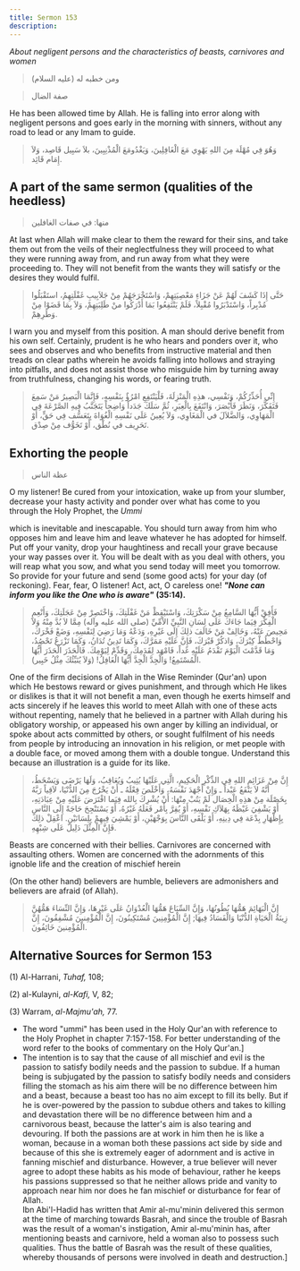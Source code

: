 ```yaml
---
title: Sermon 153
description: 
---
```


*About negligent persons and the characteristics of beasts, carnivores
and women*

> ومن خطبه له (عليه السلام)

> صفة الضال

He has been allowed time by Allah. He is falling into error along with
negligent persons and goes early in the morning with sinners, without
any road to lead or any Imam to guide.

> وَهُوَ فِي مُهْلَة مِنَ اللهِ يَهْوِي مَعَ الْغَافِلِينَ، وَيَغْدُومَعَ الْمُذْنِبِينَ، بلاَ سَبِيل قَاصِد،
> وَلاَ إِمَام قَائِد.

## A part of the same sermon (qualities of the heedless)

> منها: في صفات الغافلين

At last when Allah will make clear to them the reward for their sins,
and take them out from the veils of their neglectfulness they will
proceed to what they were running away from, and run away from what they
were proceeding to. They will not benefit from the wants they will
satisfy or the desires they would fulfil.

> حَتَّى إِذَا كَشَفَ لَهُمْ عَنْ جَزَاءِ مَعْصِيَتِهِمْ، وَاسْتَخْرَجَهُمْ مِنْ جَلاَبِيبِ غَفْلَتِهِمُ، استَقْبَلُوا
> مُدْبِراً، وَاسْتَدْبَرُوا مُقْبِلاً، فَلَمْ يَنْتَفِعُوا بَمَا أَدْرَكُوا منْ طَلِبَتِهِمْ، وَلاَ بِمَا قَضَوْا
> مِنْ وَطَرِهِمْ.

I warn you and myself from this position. A man should derive benefit
from his own self. Certainly, prudent is he who hears and ponders over
it, who sees and observes and who benefits from instructive material and
then treads on clear paths wherein he avoids falling into hollows and
straying into pitfalls, and does not assist those who misguide him by
turning away from truthfulness, changing his words, or fearing truth.

> إِنِّي أُحَذِّرُكُمْ، وَنَفْسِي، هذِهِ الْمَنْزِلَةَ، فَلْيَنْتَفِعِ امْرُؤٌ بِنَفْسِهِ، فَإِنَّمَا الْبَصِيرُ مَنْ
> سَمِعَ فَتَفَكَّرَ، وَنَظَرَ فَأَبْصَرَ، وَانْتَفَعَ بِالْعِبَرِ، ثُمَّ سَلَكَ جَدَداً وَاضِحاً يَتَجَنَّبُ فِيهِ
> الصَّرْعَةَ فِي الْمَهَاوِي، وَالضَّلاَلَ في الْمَغَاوِي، وَلاَ يُعِينُ عَلَى نَفْسِهِ الْغُوَاةَ بِتَعَسُّف
> فِي حَقٍّ، أَوْ تَحَرِيف في نُطْق، أَوْ تَخَوُّف مِنْ صِدْق.

## Exhorting the people

> عظة الناس

O my listener! Be cured from your intoxication, wake up from your
slumber, decrease your hasty activity and ponder over what has come to
you through the Holy Prophet, the *Ummi*

which is inevitable and inescapable. You should turn away from him who
opposes him and leave him and leave whatever he has adopted for himself.
Put off your vanity, drop your haughtiness and recall your grave because
your way passes over it. You will be dealt with as you deal with others,
you will reap what you sow, and what you send today will meet you
tomorrow. So provide for your future and send (some good acts) for your
day (of reckoning). Fear, fear, O listener! Act, act, O careless one!
***"None can inform you like the One who is aware"*** **(35:14).**

> فَأَفِقْ أَيُّهَا السَّامِعُ مِنْ سَكْرَتِكَ، وَاسْتَيْقِظْ مَنْ غَفْلَتِكَ، وَاخْتَصِرْ مِنْ عَجَلَتِكَ، وَأَنْعِمِ
> الْفِكْرَ فِيَما جَاءَكَ عَلَى لِسَانِ النَّبِيِّ الاْمِّيِّ (صلى الله عليه وآله) مِمَّا لاَ بُدَّ
> مِنْهُ وَلاَ مَحِيصَ عَنْهُ، وَخَالِفْ مَنْ خَالَفَ ذلِكَ إِلَى غَيْرِهِ، وَدَعْهُ وَمَا رَضِيَ لِنَفْسِهِ، وَضَعْ
> فَخْرَكَ، وَاحْطُطْ كِبْرَكَ، وَاذكُرْ قَبْرَكَ، فَإِنَّ عَلَيْهِ مَمَرَّكَ، وَكَمَا تَدِينُ تُدَانُ، وَكَمَا تَزْرَعُ
> تَحْصُدُ، وَمَا قَدَّمْتَ الْيَوْمَ تَقْدَمُ عَلَيْهِ غَداً، فَامْهَد لِقَدَمِكَ، وَقَدِّمْ لِيَوْمِكَ. فَالْحَذَرَ
> الْحَذَرَ أَيُّهَا الْمُسْتَمِعُ! وَالْجِدَّ الْجِدَّ أَيُّهَا الْغَافِلُ! (وَلاَ يُنَبِّئُكَ مِثْلُ خَبِير).

One of the firm decisions of Allah in the Wise Reminder (Qur\'an) upon
which He bestows reward or gives punishment, and through which He likes
or dislikes is that it will not benefit a man, even though he exerts
himself and acts sincerely if he leaves this world to meet Allah with
one of these acts without repenting, namely that he believed in a
partner with Allah during his obligatory worship, or appeased his own
anger by killing an individual, or spoke about acts committed by others,
or sought fulfilment of his needs from people by introducing an
innovation in his religion, or met people with a double face, or moved
among them with a double tongue. Understand this because an illustration
is a guide for its like.

> إِنَّ مِنْ عَزَائِمِ اللهِ فِي الذِّكْرِ الْحَكِيمِ، الَّتِي عَلَيْهَا يُثِيبُ وَيُعَاقِبُ، وَلَهَا يَرْضَى
> وَيَسْخَطُ، أَنَّهُ لاَ يَنْفَعُ عَبْداً ـ وَإِنْ أَجْهَدَ نَفْسَهُ، وَأَخْلَصَ فِعْلَهُ ـ أَنْ يَخْرُجَ مِنَ
> الدُّنْيَا، لاَقِياً رَبَّهُ بِخَصْلَة مِنْ هذِهِ الْخِصَال لَمْ يَتُبْ مِنْهَا: أَنْ يُشْرِكَ بِالله فِيَما
> افْتَرَضَ عَلَيْهِ مِنْ عِبَادَتِهِ، أَوْ يَشْفِيَ غَيْظَهُ بِهَلاَكِ نَفْسِهِ، أَوْ يُقِرَّ بِأَمْر فَعَلَهُ غَيْرُهُ،
> أَوْ يَسْتَنْجِحَ حَاجَةً إِلَى النَّاسِ بِإِظْهَارِ بِدْعَة فِي دِينِهِ، أَوْ يَلْقَى النَّاسَ بِوَجْهَيْنِ، أَوْ
> يَمْشِيَ فِيهِمْ بِلِسَانَيْنِ. اعْقِلْ ذلِكَ فَإِنَّ الْمِثْلَ دَلِيلٌ عَلَى شِبْهِهِ.

Beasts are concerned with their bellies. Carnivores are concerned with
assaulting others. Women are concerned with the adornments of this
ignoble life and the creation of mischief herein

(On the other hand) believers are humble, believers are admonishers and
believers are afraid (of Allah).

> إِنَّ الْبَهَائِمَ هَمُّهَا بُطُونُهَا، وَإِنَّ السِّبَاعَ هَمُّهَا الْعُدْوَانُ عَلَى غَيْرِهَا، وَإِنَّ النِّسَاءَ
> هَمُّهُنَّ زِينَةُ الْحَيَاةِ الدُّنْيَا وَالْفَسَادُ فِيهَا; إِنَّ الْمُؤْمِنِينَ مُسْتَكِينُونَ، إِنَّ
> الْمُؤْمِنينَ مُشْفِقُونَ، إِنَّ الْمُؤْمِنينَ خَائِفُونَ.

## Alternative Sources for Sermon 153

\(1\) Al-Harrani, *Tuhaf,* 108;

\(2\) al-Kulayni, *al-Kafi,* V, 82;

\(3\) Warram, *al-Majmu'ah,* 77.

-  The word \"ummi\"
    has been used in the Holy Qur\'an with reference to the Holy Prophet
    in chapter 7:157-158. For better understanding of the word refer to
    the books of commentary on the Holy
    Qur\'an.]
-  The intention is
    to say that the cause of all mischief and evil is the passion to
    satisfy bodily needs and the passion to subdue. If a human being is
    subjugated by the passion to satisfy bodily needs and considers
    filling the stomach as his aim there will be no difference between
    him and a beast, because a beast too has no aim except to fill its
    belly. But if he is over-powered by the passion to subdue others and
    takes to killing and devastation there will be no difference between
    him and a carnivorous beast, because the latter\'s aim is also
    tearing and devouring. If both the passions are at work in him then
    he is like a woman, because in a woman both these passions act side
    by side and because of this she is extremely eager of adornment and
    is active in fanning mischief and disturbance. However, a true
    believer will never agree to adopt these habits as his mode of
    behaviour, rather he keeps his passions suppressed so that he
    neither allows pride and vanity to approach near him nor does he fan
    mischief or disturbance for fear of Allah.\
    Ibn Abi\'l-Hadid has written that Amir al-mu\'minin delivered this
    sermon at the time of marching towards Basrah, and since the trouble
    of Basrah was the result of a woman\'s instigation, Amir
    al-mu\'minin has, after mentioning beasts and carnivore, held a
    woman also to possess such qualities. Thus the battle of Basrah was
    the result of these qualities, whereby thousands of persons were
    involved in death and destruction.]